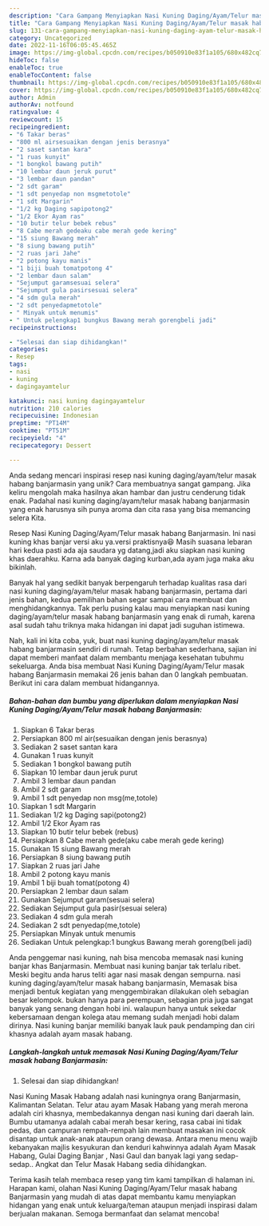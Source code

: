 ```yaml
---
description: "Cara Gampang Menyiapkan Nasi Kuning Daging/Ayam/Telur masak habang Banjarmasin yang Lezat"
title: "Cara Gampang Menyiapkan Nasi Kuning Daging/Ayam/Telur masak habang Banjarmasin yang Lezat"
slug: 131-cara-gampang-menyiapkan-nasi-kuning-daging-ayam-telur-masak-habang-banjarmasin-yang-lezat
category: Uncategorized
date: 2022-11-16T06:05:45.465Z
image: https://img-global.cpcdn.com/recipes/b050910e83f1a105/680x482cq70/nasi-kuning-dagingayamtelur-masak-habang-banjarmasin-foto-resep-utama.jpg
hideToc: false
enableToc: true
enableTocContent: false
thumbnail: https://img-global.cpcdn.com/recipes/b050910e83f1a105/680x482cq70/nasi-kuning-dagingayamtelur-masak-habang-banjarmasin-foto-resep-utama.jpg
cover: https://img-global.cpcdn.com/recipes/b050910e83f1a105/680x482cq70/nasi-kuning-dagingayamtelur-masak-habang-banjarmasin-foto-resep-utama.jpg
author: Admin
authorAv: notfound
ratingvalue: 4
reviewcount: 15
recipeingredient:
- "6 Takar beras"
- "800 ml airsesuaikan dengan jenis berasnya"
- "2 saset santan kara"
- "1 ruas kunyit"
- "1 bongkol bawang putih"
- "10 lembar daun jeruk purut"
- "3 lembar daun pandan"
- "2 sdt garam"
- "1 sdt penyedap non msgmetotole"
- "1 sdt Margarin"
- "1/2 kg Daging sapipotong2"
- "1/2 Ekor Ayam ras"
- "10 butir telur bebek rebus"
- "8 Cabe merah gedeaku cabe merah gede kering"
- "15 siung Bawang merah"
- "8 siung bawang putih"
- "2 ruas jari Jahe"
- "2 potong kayu manis"
- "1 biji buah tomatpotong 4"
- "2 lembar daun salam"
- "Sejumput garamsesuai selera"
- "Sejumput gula pasirsesuai selera"
- "4 sdm gula merah"
- "2 sdt penyedapmetotole"
- " Minyak untuk menumis"
- " Untuk pelengkap1 bungkus Bawang merah gorengbeli jadi"
recipeinstructions:

- "Selesai dan siap dihidangkan!"
categories:
- Resep
tags:
- nasi
- kuning
- dagingayamtelur

katakunci: nasi kuning dagingayamtelur 
nutrition: 210 calories
recipecuisine: Indonesian
preptime: "PT14M"
cooktime: "PT51M"
recipeyield: "4"
recipecategory: Dessert

---
```





Anda sedang mencari inspirasi resep nasi kuning daging/ayam/telur masak habang banjarmasin yang unik? Cara membuatnya sangat gampang. Jika keliru mengolah maka hasilnya akan hambar dan justru cenderung tidak enak. Padahal nasi kuning daging/ayam/telur masak habang banjarmasin yang enak harusnya sih punya aroma dan cita rasa yang bisa memancing selera Kita.





Resep Nasi Kuning Daging/Ayam/Telur masak habang Banjarmasin. Ini nasi kuning khas banjar versi aku ya.versi praktisnya😆 Masih suasana lebaran hari kedua pasti ada aja saudara yg datang,jadi aku siapkan nasi kuning khas daerahku. Karna ada banyak daging kurban,ada ayam juga maka aku bikinlah.

Banyak hal yang sedikit banyak berpengaruh terhadap kualitas rasa dari nasi kuning daging/ayam/telur masak habang banjarmasin, pertama dari jenis bahan, kedua pemilihan bahan segar sampai cara membuat dan menghidangkannya. Tak perlu pusing kalau mau menyiapkan nasi kuning daging/ayam/telur masak habang banjarmasin yang enak di rumah, karena asal sudah tahu triknya maka hidangan ini dapat jadi suguhan istimewa.






Nah, kali ini kita coba, yuk, buat nasi kuning daging/ayam/telur masak habang banjarmasin sendiri di rumah. Tetap berbahan sederhana, sajian ini dapat memberi manfaat dalam membantu menjaga kesehatan tubuhmu sekeluarga. Anda bisa membuat Nasi Kuning Daging/Ayam/Telur masak habang Banjarmasin memakai 26 jenis bahan dan 0 langkah pembuatan. Berikut ini cara dalam membuat hidangannya.

<!--inarticleads1-->

##### Bahan-bahan dan bumbu yang diperlukan dalam menyiapkan Nasi Kuning Daging/Ayam/Telur masak habang Banjarmasin:

1. Siapkan 6 Takar beras
1. Persiapkan 800 ml air(sesuaikan dengan jenis berasnya)
1. Sediakan 2 saset santan kara
1. Gunakan 1 ruas kunyit
1. Sediakan 1 bongkol bawang putih
1. Siapkan 10 lembar daun jeruk purut
1. Ambil 3 lembar daun pandan
1. Ambil 2 sdt garam
1. Ambil 1 sdt penyedap non msg(me,totole)
1. Siapkan 1 sdt Margarin
1. Sediakan 1/2 kg Daging sapi(potong2)
1. Ambil 1/2 Ekor Ayam ras
1. Siapkan 10 butir telur bebek (rebus)
1. Persiapkan 8 Cabe merah gede(aku cabe merah gede kering)
1. Gunakan 15 siung Bawang merah
1. Persiapkan 8 siung bawang putih
1. Siapkan 2 ruas jari Jahe
1. Ambil 2 potong kayu manis
1. Ambil 1 biji buah tomat(potong 4)
1. Persiapkan 2 lembar daun salam
1. Gunakan Sejumput garam(sesuai selera)
1. Sediakan Sejumput gula pasir(sesuai selera)
1. Sediakan 4 sdm gula merah
1. Sediakan 2 sdt penyedap(me,totole)
1. Persiapkan  Minyak untuk menumis
1. Sediakan  Untuk pelengkap:1 bungkus Bawang merah goreng(beli jadi)


Anda penggemar nasi kuning, nah bisa mencoba memasak nasi kuning banjar khas Banjarmasin. Membuat nasi kuning banjar tak terlalu ribet. Meski begitu anda harus teliti agar nasi masak dengan sempurna. nasi kuning daging/ayam/telur masak habang banjarmasin, Memasak bisa menjadi bentuk kegiatan yang menggembirakan dilakukan oleh sebagian besar kelompok. bukan hanya para perempuan, sebagian pria juga sangat banyak yang senang dengan hobi ini. walaupun hanya untuk sekedar kebersamaan dengan kolega atau memang sudah menjadi hobi dalam dirinya. Nasi kuning banjar memiliki banyak lauk pauk pendamping dan ciri khasnya adalah ayam masak habang. 

<!--inarticleads2-->

##### Langkah-langkah untuk memasak Nasi Kuning Daging/Ayam/Telur masak habang Banjarmasin:


1. Selesai dan siap dihidangkan!

Nasi Kuning Masak Habang adalah nasi kuningnya orang Banjarmasin, Kalimantan Selatan. Telur atau ayam Masak Habang yang merah merona adalah ciri khasnya, membedakannya dengan nasi kuning dari daerah lain. Bumbu utamanya adalah cabai merah besar kering, rasa cabai ini tidak pedas, dan campuran rempah-rempah lain membuat masakan ini cocok disantap untuk anak-anak ataupun orang dewasa. Antara menu menu wajib kebanyakan majlis kesyukuran dan kenduri kahwinnya adalah Ayam Masak Habang, Gulai Daging Banjar , Nasi Gaul dan banyak lagi yang sedap-sedap.. Angkat dan Telur Masak Habang sedia dihidangkan. 

Terima kasih telah membaca resep yang tim kami tampilkan di halaman ini. Harapan kami, olahan Nasi Kuning Daging/Ayam/Telur masak habang Banjarmasin yang mudah di atas dapat membantu kamu menyiapkan hidangan yang enak untuk keluarga/teman ataupun menjadi inspirasi dalam berjualan makanan. Semoga bermanfaat dan selamat mencoba!
